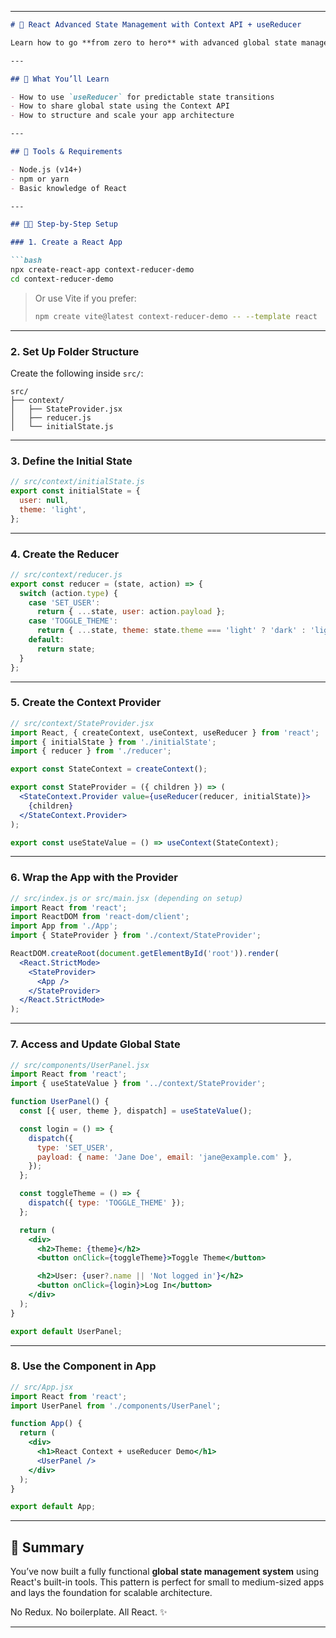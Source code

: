 
---

```markdown
# 🚀 React Advanced State Management with Context API + useReducer

Learn how to go **from zero to hero** with advanced global state management in React using **Context API** and **useReducer**. This guide will walk you through setting up a scalable pattern to manage shared state in your app — without installing external libraries like Redux.

---

## 🧱 What You’ll Learn

- How to use `useReducer` for predictable state transitions
- How to share global state using the Context API
- How to structure and scale your app architecture

---

## 🧰 Tools & Requirements

- Node.js (v14+)
- npm or yarn
- Basic knowledge of React

---

## 🧑‍🏫 Step-by-Step Setup

### 1. Create a React App

```bash
npx create-react-app context-reducer-demo
cd context-reducer-demo
```

> Or use Vite if you prefer:
> ```bash
> npm create vite@latest context-reducer-demo -- --template react
> ```

---

### 2. Set Up Folder Structure

Create the following inside `src/`:

```
src/
├── context/
│   ├── StateProvider.jsx
│   ├── reducer.js
│   └── initialState.js
```

---

### 3. Define the Initial State

```js
// src/context/initialState.js
export const initialState = {
  user: null,
  theme: 'light',
};
```

---

### 4. Create the Reducer

```js
// src/context/reducer.js
export const reducer = (state, action) => {
  switch (action.type) {
    case 'SET_USER':
      return { ...state, user: action.payload };
    case 'TOGGLE_THEME':
      return { ...state, theme: state.theme === 'light' ? 'dark' : 'light' };
    default:
      return state;
  }
};
```

---

### 5. Create the Context Provider

```jsx
// src/context/StateProvider.jsx
import React, { createContext, useContext, useReducer } from 'react';
import { initialState } from './initialState';
import { reducer } from './reducer';

export const StateContext = createContext();

export const StateProvider = ({ children }) => (
  <StateContext.Provider value={useReducer(reducer, initialState)}>
    {children}
  </StateContext.Provider>
);

export const useStateValue = () => useContext(StateContext);
```

---

### 6. Wrap the App with the Provider

```jsx
// src/index.js or src/main.jsx (depending on setup)
import React from 'react';
import ReactDOM from 'react-dom/client';
import App from './App';
import { StateProvider } from './context/StateProvider';

ReactDOM.createRoot(document.getElementById('root')).render(
  <React.StrictMode>
    <StateProvider>
      <App />
    </StateProvider>
  </React.StrictMode>
);
```

---

### 7. Access and Update Global State

```jsx
// src/components/UserPanel.jsx
import React from 'react';
import { useStateValue } from '../context/StateProvider';

function UserPanel() {
  const [{ user, theme }, dispatch] = useStateValue();

  const login = () => {
    dispatch({
      type: 'SET_USER',
      payload: { name: 'Jane Doe', email: 'jane@example.com' },
    });
  };

  const toggleTheme = () => {
    dispatch({ type: 'TOGGLE_THEME' });
  };

  return (
    <div>
      <h2>Theme: {theme}</h2>
      <button onClick={toggleTheme}>Toggle Theme</button>

      <h2>User: {user?.name || 'Not logged in'}</h2>
      <button onClick={login}>Log In</button>
    </div>
  );
}

export default UserPanel;
```

---

### 8. Use the Component in App

```jsx
// src/App.jsx
import React from 'react';
import UserPanel from './components/UserPanel';

function App() {
  return (
    <div>
      <h1>React Context + useReducer Demo</h1>
      <UserPanel />
    </div>
  );
}

export default App;
```

---

## 🧠 Summary

You’ve now built a fully functional **global state management system** using React's built-in tools. This pattern is perfect for small to medium-sized apps and lays the foundation for scalable architecture.

No Redux. No boilerplate. All React. ✨

---
